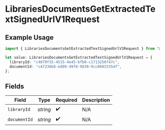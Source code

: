 # LibrariesDocumentsGetExtractedTextSignedUrlV1Request

## Example Usage

```typescript
import { LibrariesDocumentsGetExtractedTextSignedUrlV1Request } from "@mistralai/mistralai/models/operations";

let value: LibrariesDocumentsGetExtractedTextSignedUrlV1Request = {
  libraryId: "c4679f35-4515-4e45-bfb8-c1713256f47c",
  documentId: "c47236b8-ed09-49f0-9830-9cc06033354f",
};
```

## Fields

| Field              | Type               | Required           | Description        |
| ------------------ | ------------------ | ------------------ | ------------------ |
| `libraryId`        | *string*           | :heavy_check_mark: | N/A                |
| `documentId`       | *string*           | :heavy_check_mark: | N/A                |